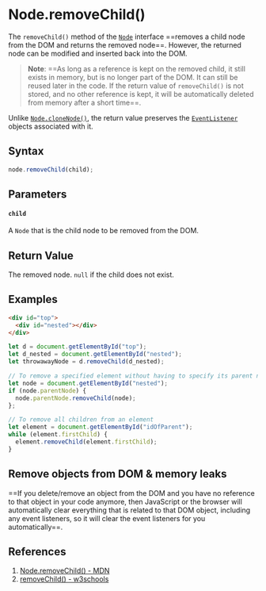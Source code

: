 # Node.removeChild()

The `removeChild()` method of the [`Node`](https://developer.mozilla.org/en-US/docs/Web/API/Node) interface ==removes a child node from the DOM and returns the removed node==. However, the returned node can be modified and inserted back into the DOM.

> **Note**: ==As long as a reference is kept on the removed child, it still exists in memory, but is no longer part of the DOM. It can still be reused later in the code. If the return value of `removeChild()` is not stored, and no other reference is kept, it will be automatically deleted from memory after a short time==.

Unlike [`Node.cloneNode()`](https://developer.mozilla.org/en-US/docs/Web/API/Node/cloneNode), the return value preserves the [`EventListener`](https://developer.mozilla.org/en-US/docs/Web/API/EventTarget/addEventListener) objects associated with it.

## Syntax

```js
node.removeChild(child);
```

## Parameters

#### `child`

A `Node` that is the child node to be removed from the DOM.

## Return Value

The removed node. `null` if the child does not exist.

## Examples

```html
<div id="top">
  <div id="nested"></div>
</div>
```

```js
let d = document.getElementById("top");
let d_nested = document.getElementById("nested");
let throwawayNode = d.removeChild(d_nested);

// To remove a specified element without having to specify its parent node
let node = document.getElementById("nested");
if (node.parentNode) {
  node.parentNode.removeChild(node);
};

// To remove all children from an element
let element = document.getElementById("idOfParent");
while (element.firstChild) {
  element.removeChild(element.firstChild);
}
```

## Remove objects from DOM & memory leaks

==If you delete/remove an object from the DOM and you have no reference to that object in your code anymore, then JavaScript or the browser will automatically clear everything that is related to that DOM object, including any event listeners, so it will clear the event listeners for you automatically==.

## References

1. [Node.removeChild() - MDN](https://developer.mozilla.org/en-US/docs/Web/API/Node/removeChild)
2. [removeChild() - w3schools](https://www.w3schools.com/jsref/met_node_removechild.asp)
